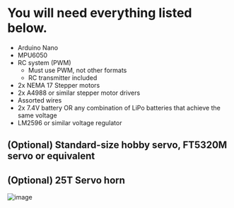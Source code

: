 # You will need everything listed below.

- Arduino Nano
- MPU6050
- RC system (PWM)
  - Must use PWM, not other formats
  - RC transmitter included
- 2x NEMA 17 Stepper motors
- 2x A4988 or similar stepper motor drivers
- Assorted wires
- 2x 7.4V battery OR any combination of LiPo batteries that achieve the same voltage
- LM2596 or similar voltage regulator

## (Optional) Standard-size hobby servo, FT5320M servo or equivalent
## (Optional) 25T Servo horn
![image](https://github.com/DigitexStudios/RO-TO/assets/62073336/0c503cc8-943d-41d4-9475-70e0a3942786)

